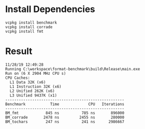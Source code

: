 # Install Dependencies

	vcpkg install benchmark
	vcpkg install corrade
	vcpkg install fmt


# Result

	11/28/19 12:49:28
	Running C:\workspace\format-benchmark\build\Release\main.exe
	Run on (6 X 2904 MHz CPU s)
	CPU Caches:
	  L1 Data 32K (x6)
	  L1 Instruction 32K (x6)
	  L2 Unified 262K (x6)
	  L3 Unified 9437K (x1)
	-----------------------------------------------------
	Benchmark           Time             CPU   Iterations
	-----------------------------------------------------
	BM_fmt            845 ns          785 ns       896000
	BM_corrade       2478 ns         2455 ns       280000
	BM_tochars        247 ns          241 ns      2986667